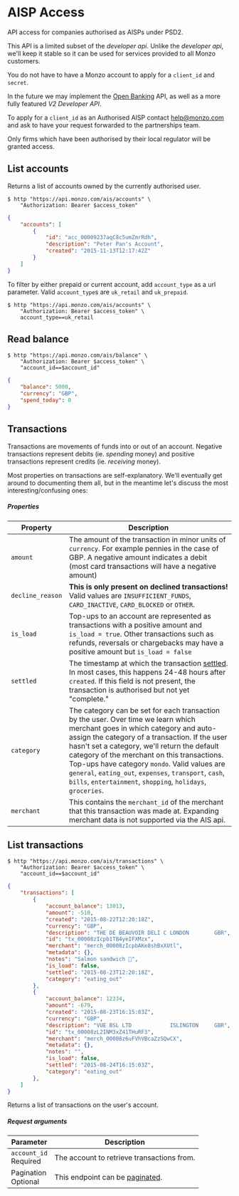 # AISP Access

API access for companies authorised as AISPs under PSD2.

This API is a limited subset of the *developer api*. Unlike the *developer api*, we'll keep it stable so it can be used for services provided to all Monzo customers.

You do not have to have a Monzo account to apply for a `client_id` and `secret`.

In the future we may implement the [Open Banking](https://www.openbanking.org.uk) API, as well as a more fully featured *V2 Developer API*.

To apply for a `client_id` as an Authorised AISP contact help@monzo.com and ask to have your request forwarded to the partnerships team.

Only firms which have been authorised by their local regulator will be granted access.

## List accounts

Returns a list of accounts owned by the currently authorised user.

```shell
$ http "https://api.monzo.com/ais/accounts" \
    "Authorization: Bearer $access_token"
```

```json
{
    "accounts": [
        {
            "id": "acc_00009237aqC8c5umZmrRdh",
            "description": "Peter Pan's Account",
            "created": "2015-11-13T12:17:42Z"
        }
    ]
}
```

To filter by either prepaid or current account, add `account_type` as a url parameter.
Valid `account_type`s are `uk_retail` and `uk_prepaid`.

```shell
$ http "https://api.monzo.com/ais/accounts" \
    "Authorization: Bearer $access_token" \
    account_type==uk_retail
```

## Read balance

```shell
$ http "https://api.monzo.com/ais/balance" \
    "Authorization: Bearer $access_token" \
    "account_id==$account_id"
```

```json
{
	"balance": 5000,
	"currency": "GBP",
	"spend_today": 0
}
```

## Transactions

Transactions are movements of funds into or out of an account. Negative transactions represent debits (ie. *spending* money) and positive transactions represent credits (ie. *receiving* money).

Most properties on transactions are self-explanatory. We'll eventually get around to documenting them all, but in the meantime let's discuss the most interesting/confusing ones:

##### Properties

<span class="hide">Property</span> | <span class="hide">Description</span>
-----------------------------------|--------------------------------------
`amount`         | The amount of the transaction in minor units of `currency`. For example pennies in the case of GBP. A negative amount indicates a debit (most card transactions will have a negative amount)
`decline_reason` | **This is only present on declined transactions!** Valid values are `INSUFFICIENT_FUNDS`, `CARD_INACTIVE`, `CARD_BLOCKED` or `OTHER`.
`is_load`        | Top-ups to an account are represented as transactions with a positive amount and `is_load = true`. Other transactions such as refunds, reversals or chargebacks may have a positive amount but `is_load = false`
`settled`        | The timestamp at which the transaction [settled](http://blog.unibulmerchantservices.com/authorization-clearing-and-settlement-of-mastercard-transactions/). In most cases, this happens 24-48 hours after `created`. If this field is not present, the transaction is authorised but not yet "complete."
`category`       | The category can be set for each transaction by the user. Over time we learn which merchant goes in which category and auto-assign the category of a transaction. If the user hasn't set a category, we'll return the default category of the merchant on this transactions. Top-ups have category `mondo`. Valid values are `general`, `eating_out`, `expenses`, `transport`, `cash`, `bills`, `entertainment`, `shopping`, `holidays`, `groceries`.
`merchant`       | This contains the `merchant_id` of the merchant that this transaction was made at. Expanding merchant data is not supported via the AIS api.

## List transactions

```shell
$ http "https://api.monzo.com/ais/transactions" \
    "Authorization: Bearer $access_token" \
    "account_id==$account_id"
```

```json
{
    "transactions": [
        {
            "account_balance": 13013,
            "amount": -510,
            "created": "2015-08-22T12:20:18Z",
            "currency": "GBP",
            "description": "THE DE BEAUVOIR DELI C LONDON        GBR",
            "id": "tx_00008zIcpb1TB4yeIFXMzx",
            "merchant": "merch_00008zIcpbAKe8shBxXUtl",
            "metadata": {},
            "notes": "Salmon sandwich 🍞",
            "is_load": false,
            "settled": "2015-08-23T12:20:18Z",
            "category": "eating_out"
        },
        {
            "account_balance": 12334,
            "amount": -679,
            "created": "2015-08-23T16:15:03Z",
            "currency": "GBP",
            "description": "VUE BSL LTD            ISLINGTON     GBR",
            "id": "tx_00008zL2INM3xZ41THuRF3",
            "merchant": "merch_00008z6uFVhVBcaZzSQwCX",
            "metadata": {},
            "notes": "",
            "is_load": false,
            "settled": "2015-08-24T16:15:03Z",
            "category": "eating_out"
        },
    ]
}
```

Returns a list of transactions on the user's account.

##### Request arguments

<span class="hide">Parameter</span> | <span class="hide">Description</span>
------------------------------------|--------------------------------------
`account_id`<br><span class="label notice">Required</span>|The account to retrieve transactions from.
Pagination<br><span class="label">Optional</span>|This endpoint can be [paginated](#pagination).
